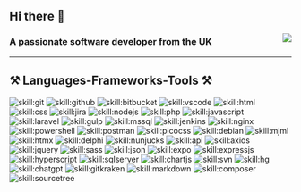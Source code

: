 ## Hi there 👋

<img align="right" src="https://visitor-badge.laobi.icu/badge?page_id=sbrookes76.sbrookes76" />

### A passionate software developer from the UK

---
 
## ⚒️ Languages-Frameworks-Tools ⚒️

![skill:git](https://go-skill-icons.vercel.app/api/icons?i=git&theme=light&titles=true "git")
![skill:github](https://go-skill-icons.vercel.app/api/icons?i=github&theme=light&titles=true "github")
![skill:bitbucket](https://go-skill-icons.vercel.app/api/icons?i=bitbucket&theme=light&titles=true "bitbucket")
![skill:vscode](https://go-skill-icons.vercel.app/api/icons?i=vscode&theme=light&titles=true "vscode")
![skill:html](https://go-skill-icons.vercel.app/api/icons?i=html&theme=light&titles=true "html")
![skill:css](https://go-skill-icons.vercel.app/api/icons?i=css&theme=light&titles=true "css")
![skill:jira](https://go-skill-icons.vercel.app/api/icons?i=jira&theme=light&titles=true "jira")
![skill:nodejs](https://go-skill-icons.vercel.app/api/icons?i=nodejs&theme=light&titles=true "nodejs")
![skill:php](https://go-skill-icons.vercel.app/api/icons?i=php&theme=light&titles=true "php")
![skill:javascript](https://go-skill-icons.vercel.app/api/icons?i=javascript&theme=light&titles=true "javascript")
![skill:laravel](https://go-skill-icons.vercel.app/api/icons?i=laravel&theme=light&titles=true "laravel")
![skill:gulp](https://go-skill-icons.vercel.app/api/icons?i=gulp&theme=light&titles=true "gulp")
![skill:mssql](https://go-skill-icons.vercel.app/api/icons?i=mssql&theme=light&titles=true "mssql")
![skill:jenkins](https://go-skill-icons.vercel.app/api/icons?i=jenkins&theme=light&titles=true "jenkins")
![skill:nginx](https://go-skill-icons.vercel.app/api/icons?i=nginx&theme=light&titles=true "nginx")
![skill:powershell](https://go-skill-icons.vercel.app/api/icons?i=powershell&theme=light&titles=true "powershell")
![skill:postman](https://go-skill-icons.vercel.app/api/icons?i=postman&theme=light&titles=true "postman")
![skill:picocss](https://go-skill-icons.vercel.app/api/icons?i=picocss&theme=light&titles=true "picocss")
![skill:debian](https://go-skill-icons.vercel.app/api/icons?i=debian&theme=light&titles=true "debian")
![skill:mjml](https://go-skill-icons.vercel.app/api/icons?i=mjml&theme=light&titles=true "mjml")
![skill:htmx](https://go-skill-icons.vercel.app/api/icons?i=htmx&theme=light&titles=true "htmx")
![skill:delphi](https://go-skill-icons.vercel.app/api/icons?i=delphi&theme=light&titles=true "delphi")
![skill:nunjucks](https://go-skill-icons.vercel.app/api/icons?i=nunjucks&theme=light&titles=true "nunjucks")
![skill:api](https://go-skill-icons.vercel.app/api/icons?i=api&theme=light&titles=true "api")
![skill:axios](https://go-skill-icons.vercel.app/api/icons?i=axios&theme=light&titles=true "axios")
![skill:jquery](https://go-skill-icons.vercel.app/api/icons?i=jquery&theme=light&titles=true "jquery")
![skill:sass](https://go-skill-icons.vercel.app/api/icons?i=sass&theme=light&titles=true "sass")
![skill:json](https://go-skill-icons.vercel.app/api/icons?i=json&theme=light&titles=true "json")
![skill:expo](https://go-skill-icons.vercel.app/api/icons?i=expo&theme=light&titles=true "expo")
![skill:expressjs](https://go-skill-icons.vercel.app/api/icons?i=expressjs&theme=light&titles=true "expressjs")
![skill:hyperscript](https://go-skill-icons.vercel.app/api/icons?i=hyperscript&theme=light&titles=true "hyperscript")
![skill:sqlserver](https://go-skill-icons.vercel.app/api/icons?i=sqlserver&theme=light&titles=true "sqlserver")
![skill:chartjs](https://go-skill-icons.vercel.app/api/icons?i=chartjs&theme=light&titles=true "chartjs")
![skill:svn](https://go-skill-icons.vercel.app/api/icons?i=svn&theme=light&titles=true "svn")
![skill:hg](https://go-skill-icons.vercel.app/api/icons?i=hg&theme=light&titles=true "hg")
![skill:chatgpt](https://go-skill-icons.vercel.app/api/icons?i=chatgpt&theme=light&titles=true "chatgpt")
![skill:gitkraken](https://go-skill-icons.vercel.app/api/icons?i=gitkraken&theme=light&titles=true "gitkraken")
![skill:markdown](https://go-skill-icons.vercel.app/api/icons?i=markdown&theme=light&titles=true "markdown")
![skill:composer](https://go-skill-icons.vercel.app/api/icons?i=composer&theme=light&titles=true "composer")
![skill:sourcetree](https://go-skill-icons.vercel.app/api/icons?i=sourcetree&theme=light&titles=true "sourcetree")

<!--

to learn: docker,golang,bash,zig,fastapi,podman,astro,gleam,

**SBrookes76/SBrookes76** is a ✨ _special_ ✨ repository because its `README.md` (this file) appears on your GitHub profile.

Here are some ideas to get you started:

- 🔭 I’m currently working on ...
- 🌱 I’m currently learning ...
- 👯 I’m looking to collaborate on ...
- 🤔 I’m looking for help with ...
- 💬 Ask me about ...
- 📫 How to reach me: ...
- 😄 Pronouns: ...
- ⚡ Fun fact: ...
-->
